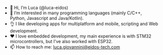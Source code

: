 - 👋 Hi, I’m Luca (@luca-eidos)
- 👀 I’m interested in many programming languages (mainly C/C++, Python, Javascript and Java/Kotlin). 
- 👌 I like developing apps for multiplatform and mobile, scripting and Web development.
- ❤️ I love embedded development, my main experience is with STM32 microcontrollers, but I've also worked with ESP32.
- 📫 How to reach me: luca.giovannini@eidos-tech.com
